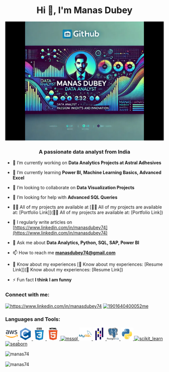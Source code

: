 <h1 align="center">Hi 👋, I'm Manas Dubey</h1>
<div align="center"> <img src="https://github.com/manas74/manas74/blob/main/My_Banner.webp"> </div>
<h3 align="center">A passionate data analyst from India</h3>

- 🔭 I’m currently working on **Data Analytics Projects at Astral Adhesives**

- 🌱 I’m currently learning **Power BI, Machine Learning Basics, Advanced Excel**

- 👯 I’m looking to collaborate on **Data Visualization Projects**

- 🤝 I’m looking for help with **Advanced SQL Queries**

- 👨‍💻 All of my projects are available at [👨‍💻 All of my projects are available at: [Portfolio Link]](👨‍💻 All of my projects are available at: [Portfolio Link])

- 📝 I regularly write articles on [https://www.linkedin.com/in/manasdubey74](https://www.linkedin.com/in/manasdubey74)

- 💬 Ask me about **Data Analytics, Python, SQL, SAP, Power BI**

- 📫 How to reach me **manasdubey74@gmail.com**

- 📄 Know about my experiences [📄 Know about my experiences: [Resume Link]](📄 Know about my experiences: [Resume Link])

- ⚡ Fun fact **I think I am funny**

<h3 align="left">Connect with me:</h3>
<p align="left">
<a href="https://linkedin.com/in/https://www.linkedin.com/in/manasdubey74" target="blank"><img align="center" src="https://raw.githubusercontent.com/rahuldkjain/github-profile-readme-generator/master/src/images/icons/Social/linked-in-alt.svg" alt="https://www.linkedin.com/in/manasdubey74" height="30" width="40" /></a>
<a href="https://www.hackerrank.com/1901640400052me" target="blank"><img align="center" src="https://raw.githubusercontent.com/rahuldkjain/github-profile-readme-generator/master/src/images/icons/Social/hackerrank.svg" alt="1901640400052me" height="30" width="40" /></a>
</p>

<h3 align="left">Languages and Tools:</h3>
<p align="left"> <a href="https://aws.amazon.com" target="_blank" rel="noreferrer"> <img src="https://raw.githubusercontent.com/devicons/devicon/master/icons/amazonwebservices/amazonwebservices-original-wordmark.svg" alt="aws" width="40" height="40"/> </a> <a href="https://www.cprogramming.com/" target="_blank" rel="noreferrer"> <img src="https://raw.githubusercontent.com/devicons/devicon/master/icons/c/c-original.svg" alt="c" width="40" height="40"/> </a> <a href="https://www.w3schools.com/css/" target="_blank" rel="noreferrer"> <img src="https://raw.githubusercontent.com/devicons/devicon/master/icons/css3/css3-original-wordmark.svg" alt="css3" width="40" height="40"/> </a> <a href="https://www.w3.org/html/" target="_blank" rel="noreferrer"> <img src="https://raw.githubusercontent.com/devicons/devicon/master/icons/html5/html5-original-wordmark.svg" alt="html5" width="40" height="40"/> </a> <a href="https://www.microsoft.com/en-us/sql-server" target="_blank" rel="noreferrer"> <img src="https://www.svgrepo.com/show/303229/microsoft-sql-server-logo.svg" alt="mssql" width="40" height="40"/> </a> <a href="https://www.mysql.com/" target="_blank" rel="noreferrer"> <img src="https://raw.githubusercontent.com/devicons/devicon/master/icons/mysql/mysql-original-wordmark.svg" alt="mysql" width="40" height="40"/> </a> <a href="https://pandas.pydata.org/" target="_blank" rel="noreferrer"> <img src="https://raw.githubusercontent.com/devicons/devicon/2ae2a900d2f041da66e950e4d48052658d850630/icons/pandas/pandas-original.svg" alt="pandas" width="40" height="40"/> </a> <a href="https://www.postgresql.org" target="_blank" rel="noreferrer"> <img src="https://raw.githubusercontent.com/devicons/devicon/master/icons/postgresql/postgresql-original-wordmark.svg" alt="postgresql" width="40" height="40"/> </a> <a href="https://www.python.org" target="_blank" rel="noreferrer"> <img src="https://raw.githubusercontent.com/devicons/devicon/master/icons/python/python-original.svg" alt="python" width="40" height="40"/> </a> <a href="https://scikit-learn.org/" target="_blank" rel="noreferrer"> <img src="https://upload.wikimedia.org/wikipedia/commons/0/05/Scikit_learn_logo_small.svg" alt="scikit_learn" width="40" height="40"/> </a> <a href="https://seaborn.pydata.org/" target="_blank" rel="noreferrer"> <img src="https://seaborn.pydata.org/_images/logo-mark-lightbg.svg" alt="seaborn" width="40" height="40"/> </a> </p>

<p><img align="center" src="https://github-readme-stats.vercel.app/api/top-langs?username=manas74&show_icons=true&locale=en&layout=compact" alt="manas74" /></p>

<p><img align="center" src="https://github-readme-streak-stats.herokuapp.com/?user=manas74&" alt="manas74" /></p>
